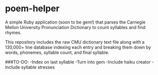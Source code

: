 # poem-helper

A simple Ruby application (soon to be gem!) that parses the Carnegie Mellon University Pronunciation Dictionary to count syllables and find rhymes.

This repository includes the raw CMU dictionary text file along with a 130,000+ line database indexing each entry and breaking them down by words, phonemes, syllable count, and final syllable.

###TO-DO:
-Index on last syllable
-Turn into gem
-Include haiku creator
-Include syllable stresses
